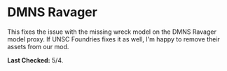# DMNS Ravager

This fixes the issue with the missing wreck model on the DMNS Ravager model proxy. If UNSC Foundries fixes it as well, I'm happy to remove their assets from our mod.

**Last Checked:** 5/4.
